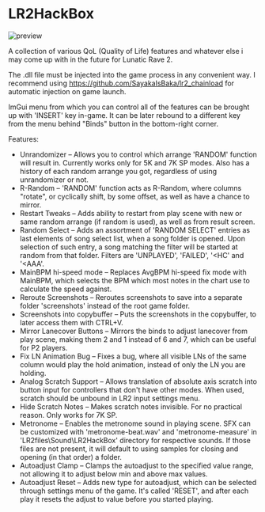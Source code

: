 # LR2HackBox
![preview](https://github.com/user-attachments/assets/3ea78107-1466-4aac-ab60-bcc4ad83cd01)

A collection of various QoL (Quality of Life) features and whatever else i may come up with in the future for Lunatic Rave 2.

The .dll file must be injected into the game process in any convenient way. I recommend using https://github.com/SayakaIsBaka/lr2_chainload for automatic injection on game launch.

ImGui menu from which you can control all of the features can be brought up with 'INSERT' key in-game. It can be later rebound to a different key from the menu behind "Binds" button in the bottom-right corner.

Features:
- Unrandomizer – Allows you to control which arrange 'RANDOM' function will result in. Currently works only for 5K and 7K SP modes. Also has a history of each random arrange you got, regardless of using unrandomizer or not.
- R-Random – 'RANDOM' function acts as R-Random, where columns "rotate", or cyclically shift, by some offset, as well as have a chance to mirror.
- Restart Tweaks – Adds ability to restart from play scene with new or same random arrange (if random is used), as well as from result screen.
- Random Select – Adds an assortment of 'RANDOM SELECT' entries as last elements of song select list, when a song folder is opened. Upon selection of such entry, a song matching the filter will be started at random from that folder. Filters are 'UNPLAYED', 'FAILED', '<HC' and '<AAA'.
- MainBPM hi-speed mode – Replaces AvgBPM hi-speed fix mode with MainBPM, which selects the BPM which most notes in the chart use to calculate the speed against.
- Reroute Screenshots – Reroutes screenshots to save into a separate folder 'screenshots' instead of the root game folder.
- Screenshots into copybuffer – Puts the screenshots in the copybuffer, to later access them with CTRL+V.
- Mirror Lanecover Buttons – Mirrors the binds to adjust lanecover from play scene, making them 2 and 1 instead of 6 and 7, which can be useful for P2 players.
- Fix LN Animation Bug – Fixes a bug, where all visible LNs of the same column would play the hold animation, instead of only the LN you are holding.
- Analog Scratch Support – Allows translation of absolute axis scratch into button input for controllers that don't have other modes. When used, scratch should be unbound in LR2 input settings menu.
- Hide Scratch Notes – Makes scratch notes invisible. For no practical reason. Only works for 7K SP.
- Metronome – Enables the metronome sound in playing scene. SFX can be customized with 'metronome-beat.wav' and 'metronome-measure' in 'LR2files\Sound\LR2HackBox\' directory for respective sounds. If those files are not present, it will default to using samples for closing and opening (in that order) a folder.
- Autoadjust Clamp – Clamps the autoadjust to the specified value range, not allowing it to adjust below min and above max values.
- Autoadjust Reset – Adds new type for autoadjust, which can be selected through settings menu of the game. It's called 'RESET', and after each play it resets the adjust to value before you started playing.
